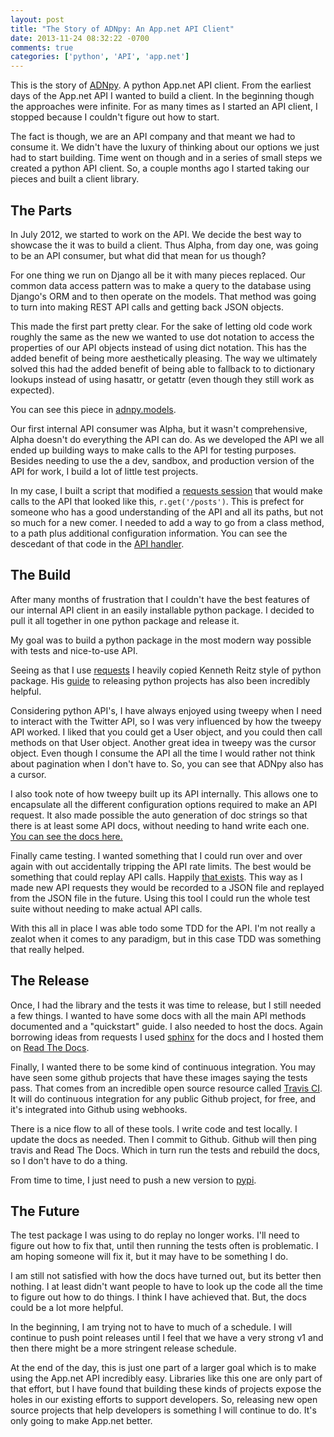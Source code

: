 ```yaml
---
layout: post
title: "The Story of ADNpy: An App.net API Client"
date: 2013-11-24 08:32:22 -0700
comments: true
categories: ['python', 'API', 'app.net'] 
---
```


This is the story of [ADNpy](https://github.com/appdotnet/adnpy). A python App.net API client. From the earliest days of the App.net API I wanted to build a client. In the beginning though the approaches were infinite. For as many times as I started an API client, I stopped because I couldn't figure out how to start.

The fact is though, we are an API company and that meant we had to consume it. We didn't have the luxury of thinking about our options we just had to start building. Time went on though and in a series of small steps we created a python API client. So, a couple months ago I started taking our pieces and built a client library.

## The Parts

In July 2012, we started to work on the API. We decide the best way to showcase the it was to build a client. Thus Alpha, from day one, was going to be an API consumer, but what did that mean for us though?

For one thing we run on Django all be it with many pieces replaced. Our common data access pattern was to make a query to the database using Django's ORM and to then operate on the models. That method was going to turn into making REST API calls and getting back JSON objects.

This made the first part pretty clear. For the sake of letting old code work roughly the same as the new we wanted to use dot notation to access the properties of our API objects instead of using dict notation. This has the added benefit of being more aesthetically pleasing. The way we ultimately solved this had the added benefit of being able to fallback to to dictionary lookups instead of using hasattr, or getattr (even though they still work as expected).

You can see this piece in [adnpy.models](https://github.com/appdotnet/ADNpy/blob/master/adnpy/models.py).

Our first internal API consumer was Alpha, but it wasn't comprehensive, Alpha doesn't do everything the API can do. As we developed the API we all ended up building ways to make calls to the API for testing purposes. Besides needing to use the a dev, sandbox, and production version of the API for work, I build a lot of little test projects.

In my case, I built a script that modified a [requests session](http://www.python-requests.org/en/latest/user/advanced/) that would make calls to the API that looked like this, `r.get('/posts')`. This is prefect for someone who has a good understanding of the API and all its paths, but not so much for a new comer. I needed to add a way to go from a class method, to a path plus additional configuration information. You can see the descedant of that code in the [API handler](https://github.com/appdotnet/ADNpy/blob/master/adnpy/api.py).

## The Build

After many months of frustration that I couldn't have the best features of our internal API client in an easily installable python package. I decided to pull it all together in one python package and release it.

My goal was to build a python package in the most modern way possible with tests and nice-to-use API.

Seeing as that I use [requests](https://github.com/kennethreitz/requests) I heavily copied Kenneth Reitz style of python package. His [guide](http://docs.python-guide.org/en/latest/writing/structure/) to releasing python projects has also been incredibly helpful.

Considering python API's, I have always enjoyed using tweepy when I need to interact with the Twitter API, so I was very influenced by how the tweepy API worked. I liked that you could get a User object, and you could then call methods on that User object. Another great idea in tweepy was the cursor object. Even though I consume the API all the time I would rather not think about pagination when I don't have to. So, you can see that ADNpy also has a cursor.

I also took note of how tweepy built up its API internally. This allows one to encapsulate all the different configuration options required to make an API request. It also made possible the auto generation of doc strings so that there is at least some API docs, without needing to hand write each one. [You can see the docs here.](http://adnpy.readthedocs.org/en/latest/)

Finally came testing. I wanted something that I could run over and over again with out accidentally tripping the API rate limits. The best would be something that could replay API calls. Happily [that exists](https://github.com/davepeck/httreplay). This way as I made new API requests they would be recorded to a JSON file and replayed from the JSON file in the future. Using this tool I could run the whole test suite without needing to make actual API calls.

With this all in place I was able todo some TDD for the API. I'm not really a zealot when it comes to any paradigm, but in this case TDD was something that really helped.

## The Release

Once, I had the library and the tests it was time to release, but I still needed a few things. I wanted to have some docs with all the main API methods documented and a "quickstart" guide. I also needed to host the docs. Again borrowing ideas from requests I used [sphinx](http://sphinx-doc.org/) for the docs and I hosted them on [Read The Docs](http://readthedocs.org/).

Finally, I wanted there to be some kind of continuous integration. You may have seen some github projects that have these images saying the tests pass. That comes from an incredible open source resource called [Travis CI](http://travis-ci.org). It will do continuous integration for any public Github project, for free, and it's integrated into Github using webhooks.

There is a nice flow to all of these tools. I write code and test locally. I update the docs as needed. Then I commit to Github. Github will then ping travis and Read The Docs. Which in turn run the tests and rebuild the docs, so I don't have to do a thing.

From time to time, I just need to push a new version to [pypi](https://pypi.python.org/pypi).

## The Future

The test package I was using to do replay no longer works. I'll need to figure out how to fix that, until then running the tests often is problematic. I am hoping someone will fix it, but it may have to be something I do.

I am still not satisfied with how the docs have turned out, but its better then nothing. I at least didn't want people to have to look up the code all the time to figure out how to do things. I think I have achieved that. But, the docs could be a lot more helpful.

In the beginning, I am trying not to have to much of a schedule. I will continue to push point releases until I feel that we have a very strong v1 and then there might be a more stringent release schedule.

At the end of the day, this is just one part of a larger goal which is to make using the App.net API incredibly easy. Libraries like this one are only part of that effort, but I have found that building these kinds of projects expose the holes in our existing efforts to support developers. So, releasing new open source projects that help developers is something I will continue to do. It's only going to make App.net better.
